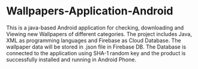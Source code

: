 # Wallpapers-Application-Android
This is a java-based Android application for checking, downloading and Viewing new Wallpapers of different categories. The project includes Java, XML as programming languages and Firebase as Cloud Database. The wallpaper data will be stored in .json file in Firebase DB. The Database is connected to the application using SHA-1 random key and the product is successfully installed and running in Android Phone.
